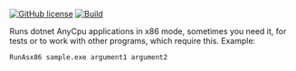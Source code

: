 [![GitHub license](https://img.shields.io/github/license/Mnk92/RunAsx86?cacheSeconds=3600&color=informational&label=License)](./LICENSE.md)
[![Build](https://github.com/Mnk92/RunAsx86/actions/workflows/build.yml/badge.svg?cacheSeconds=3600)](https://github.com/Mnk92/RunAsx86/actions?query=workflow%3A%22RunAsx86+build%22+branch%3Amaster)

Runs dotnet AnyCpu applications in x86 mode, sometimes you need it, for tests or to work with other programs, which require this.
Example:
```
RunAsx86 sample.exe argument1 argument2
```
